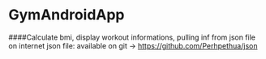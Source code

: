 # GymAndroidApp
####Calculate bmi, display workout informations, pulling inf from json file on internet
json file: available on git -> https://github.com/Perhpethua/json
